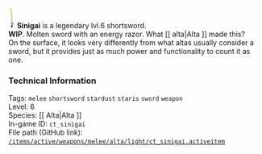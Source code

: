 ![ ](https://raw.githubusercontent.com/Ceterai/Enternia/main/items/active/weapons/melee/alta/light/ct_sinigai.png) **Sinigai** is a legendary lvl.6 shortsword.  
**WIP**. Molten sword with an energy razor. What [[ alta|Alta ]] made this?  
On the surface, it looks very differently from what altas usually consider a sword, but it provides just as much power and functionality to count it as one.

### Technical Information

Tags: `melee` `shortsword` `stardust` `staris` `sword` `weapon`  
Level: 6  
Species: [[ Alta|Alta ]]  
In-game ID: `ct_sinigai`  
File path (GitHub link): [`/items/active/weapons/melee/alta/light/ct_sinigai.activeitem`](https://github.com/Ceterai/Enternia/blob/main/items/active/weapons/melee/alta/light/ct_sinigai.activeitem)
